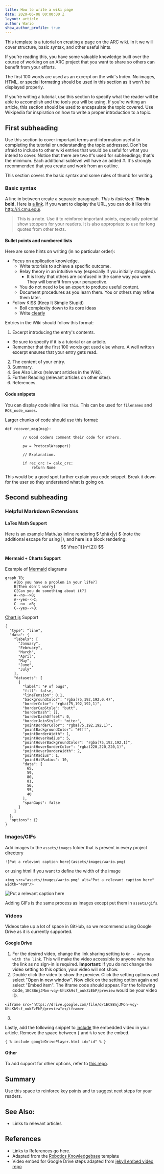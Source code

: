 ```yaml
---
title: How to write a wiki page
date: 2020-06-08 00:00:00 Z
layout: article
author: Wario
show_author_profile: true
---
```


This template is a tutorial on creating a page on the ARC wiki. In it we will cover structure, basic syntax, and other useful hints.

If you're reading this, you have some valuable knowledge built over the course of working on an ARC project that you want to share so others can benefit from your efforts.  

The first 100 words are used as an excerpt on the wiki's Index. No images, HTML, or special formating should be used in this section as it won't be displayed properly.

If you're writing a tutorial, use this section to specify what the reader will be able to accomplish and the tools you will be using. If you're writing an article, this section should be used to encapsulate the topic covered. Use Wikipedia for inspiration on how to write a proper introduction to a topic.

## First subheading
Use this section to cover important terms and information useful to completing the tutorial or understanding the topic addressed. Don't be afraid to include to other wiki entries that would be useful for what you intend to cover. Notice that there are two \#'s used for subheadings; that's the minimum. Each additional sublevel will have an added \#. It's strongly recommended that you create and work from an outline.

This section covers the basic syntax and some rules of thumb for writing.

### Basic syntax
A line in between create a separate paragraph. *This is italicized.* **This is bold.** Here is [a link](/). If you want to display the URL, you can do it like this <http://ri.cmu.edu/>.

> This is a note. Use it to reinforce important points, especially potential show stoppers for your readers. It is also appropriate to use for long quotes from other texts.


#### Bullet points and numbered lists
Here are some hints on writing (in no particular order):
- Focus on application knowledge.
  - Write tutorials to achieve a specific outcome.
  - Relay theory in an intuitive way (especially if you initially struggled).
    - It is likely that others are confused in the same way you were. They will benefit from your perspective.
  - You do not need to be an expert to produce useful content.
  - Document procedures as you learn them. You or others may refine them later.
- Follow KISS (Keep It Simple Stupid) 
  - Boil complexity down to its core ideas 
  - Write [clearly](https://stanford.edu/class/ee267/WIM/writing_style_guide.pdf)

Entries in the Wiki should follow this format:
1. Excerpt introducing the entry's contents.
  - Be sure to specify if it is a tutorial or an article.
  - Remember that the first 100 words get used else where. A well written excerpt ensures that your entry gets read.
2. The content of your entry.
3. Summary.
4. See Also Links (relevant articles in the Wiki).
5. Further Reading (relevant articles on other sites).
6. References.

#### Code snippets
You can display code inline like `this`. This can be used for `filenames` and `ROS_node_names`.

Larger chunks of code should use this format:
```
def recover_msg(msg):

        // Good coders comment their code for others.

        pw = ProtocolWrapper()

        // Explanation.

        if rec_crc != calc_crc:
            return None
```
This would be a good spot further explain you code snippet. Break it down for the user so they understand what is going on.

## Second subheading 

### Helpful Markdown Extensions

#### LaTex Math Support
Here is an example MathJax inline rendering $ \phi(x\|y) $ (note the additional escape for using \|), and here is a block rendering:
$$ \frac{1}{n^{2}} $$

#### Mermaid + Charts Support

Example of [Mermaid](https://mermaidjs.github.io/) diagrams 

```mermaid
graph TB;
    A[Do you have a problem in your life?]
    B[Then don't worry]
    C[Can you do something about it?]
    A--no-->B;
    A--yes-->C;
    C--no-->B;
    C--yes-->B;
```

[Chart.js](http://www.chartjs.org/docs/latest/) Support
```chart
{
  "type": "line",
  "data": {
    "labels": [
      "January",
      "February",
      "March",
      "April",
      "May",
      "June",
      "July"
    ],
    "datasets": [
      {
        "label": "# of bugs",
        "fill": false,
        "lineTension": 0.1,
        "backgroundColor": "rgba(75,192,192,0.4)",
        "borderColor": "rgba(75,192,192,1)",
        "borderCapStyle": "butt",
        "borderDash": [],
        "borderDashOffset": 0,
        "borderJoinStyle": "miter",
        "pointBorderColor": "rgba(75,192,192,1)",
        "pointBackgroundColor": "#fff",
        "pointBorderWidth": 1,
        "pointHoverRadius": 5,
        "pointHoverBackgroundColor": "rgba(75,192,192,1)",
        "pointHoverBorderColor": "rgba(220,220,220,1)",
        "pointHoverBorderWidth": 2,
        "pointRadius": 1,
        "pointHitRadius": 10,
        "data": [
          65,
          59,
          80,
          81,
          56,
          55,
          40
        ],
        "spanGaps": false
      }
    ]
  },
  "options": {}
}
```

### Images/GIFs

Add images to the `assets/images` folder that is present in every project directory
```
![Put a relevant caption here](assets/images/wario.png)
```

or using html if you want to define the width of the image
```
<img src="assets/images/wario.png" alt="Put a relevant caption here" width="400"/>
```

![Put a relevant caption here](assets/images/wario.png)


Adding GIFs is the same process as images except put them in `assets/gifs`. 

### Videos 

Videos take up a lot of space in GitHub, so we recommend using Google Drive as it is currently supported.

#### Google Drive

1. For the desired video, change the link sharing setting to `On - Anyone with the link`. This will make the video accessible to anyone who has the link as no sign-in is required.
**Important**: If you do not change the video setting to this option, your video will not show.
2. Double click the video to show the preview. Click the setting options and select "Open in new window". Now click on the setting option again and select "Embed item". The iframe code should appear. For the following code, `1EC8BnjJMon-vqy-UhLKk9sf_oukZzEbP/preview` would be your video ID.

```
<iframe src="https://drive.google.com/file/d/1EC8BnjJMon-vqy-UhLKk9sf_oukZzEbP/preview"></iframe>
```

3.
Lastly, add the following snippet to [include](https://jekyllrb.com/docs/includes/) the embedded video in your article. Remove the space between `{` and `%` to see the embed.
```
{ % include googleDrivePlayer.html id="id" % }
```

#### Other

To add support for other options, refer to [this repo](https://github.com/nathancy/jekyll-embed-video). 

## Summary
Use this space to reinforce key points and to suggest next steps for your readers.

## See Also:
- Links to relevant articles

## References
- Links to References go here.
- Adapted from the [Robotics Knowledgebase](https://github.com/RoboticsKnowledgebase/roboticsknowledgebase.github.io/blob/master/_templates/template.md) template
- Video embed for Google Drive steps adapted from [jekyll embed video repo](https://github.com/nathancy/jekyll-embed-video)
